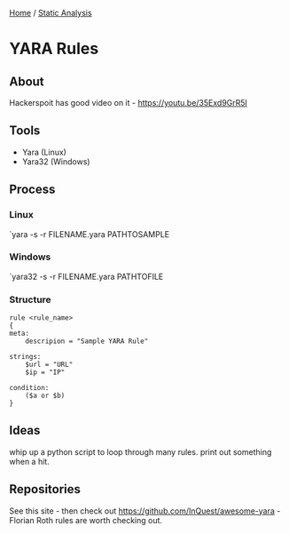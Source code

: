 [Home](https://github.com/jplowri0/Blog/blob/main/home.md) / [Static Analysis](https://github.com/jplowri0/Blog/blob/main/malware/Static_Analysis.md) 
# YARA Rules 
## About
Hackerspoit has good video on it - https://youtu.be/35Exd9GrR5I

## Tools
- Yara (Linux)
- Yara32 (Windows)

## Process
### Linux
`yara -s -r FILENAME.yara PATHTOSAMPLE

### Windows
`yara32 -s -r FILENAME.yara PATHTOFILE

### Structure
```
rule <rule_name>
{
meta:
	descripion = "Sample YARA Rule"

strings:
	$url = "URL"
	$ip = "IP"

condition:
	($a or $b)
}
```

## Ideas
whip up a python script to loop through many rules. print out something when a hit. 

## Repositories
See this site - then check out 
https://github.com/InQuest/awesome-yara - Florian Roth rules are worth checking out. 

